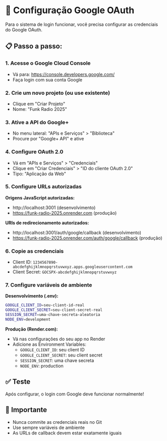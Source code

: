 # 🔐 Configuração Google OAuth

Para o sistema de login funcionar, você precisa configurar as credenciais do Google OAuth.

## 📋 Passo a passo:

### 1. Acesse o Google Cloud Console
- Vá para: https://console.developers.google.com/
- Faça login com sua conta Google

### 2. Crie um novo projeto (ou use existente)
- Clique em "Criar Projeto"
- Nome: "Funk Radio 2025"

### 3. Ative a API do Google+
- No menu lateral: "APIs e Serviços" > "Biblioteca"
- Procure por "Google+ API" e ative

### 4. Configure OAuth 2.0
- Vá em "APIs e Serviços" > "Credenciais"
- Clique em "Criar Credenciais" > "ID do cliente OAuth 2.0"
- Tipo: "Aplicação da Web"

### 5. Configure URLs autorizadas
**Origens JavaScript autorizadas:**
- http://localhost:3001 (desenvolvimento)
- https://funk-radio-2025.onrender.com (produção)

**URIs de redirecionamento autorizados:**
- http://localhost:3001/auth/google/callback (desenvolvimento)
- https://funk-radio-2025.onrender.com/auth/google/callback (produção)

### 6. Copie as credenciais
- Client ID: `1234567890-abcdefghijklmnopqrstuvwxyz.apps.googleusercontent.com`
- Client Secret: `GOCSPX-abcdefghijklmnopqrstuvwxyz`

### 7. Configure variáveis de ambiente

**Desenvolvimento (.env):**
```bash
GOOGLE_CLIENT_ID=seu-client-id-real
GOOGLE_CLIENT_SECRET=seu-client-secret-real
SESSION_SECRET=uma-chave-secreta-aleatoria
NODE_ENV=development
```

**Produção (Render.com):**
- Vá nas configurações do seu app no Render
- Adicione as Environment Variables:
  - `GOOGLE_CLIENT_ID`: seu client ID
  - `GOOGLE_CLIENT_SECRET`: seu client secret
  - `SESSION_SECRET`: uma chave secreta
  - `NODE_ENV`: production

## ✅ Teste
Após configurar, o login com Google deve funcionar normalmente!

## 🚨 Importante
- Nunca commite as credenciais reais no Git
- Use sempre variáveis de ambiente
- As URLs de callback devem estar exatamente iguais